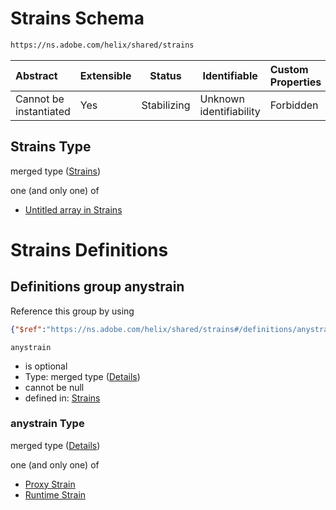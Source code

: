 # Strains Schema

```txt
https://ns.adobe.com/helix/shared/strains
```




| Abstract               | Extensible | Status      | Identifiable            | Custom Properties | Additional Properties | Access Restrictions | Defined In                                                        |
| :--------------------- | ---------- | ----------- | ----------------------- | :---------------- | --------------------- | ------------------- | ----------------------------------------------------------------- |
| Cannot be instantiated | Yes        | Stabilizing | Unknown identifiability | Forbidden         | Allowed               | none                | [strains.schema.json](strains.schema.json "open original schema") |

## Strains Type

merged type ([Strains](strains.md))

one (and only one) of

-   [Untitled array in Strains](strains-oneof-0.md "check type definition")

# Strains Definitions

## Definitions group anystrain

Reference this group by using

```json
{"$ref":"https://ns.adobe.com/helix/shared/strains#/definitions/anystrain"}
```




`anystrain`

-   is optional
-   Type: merged type ([Details](strains-definitions-anystrain.md))
-   cannot be null
-   defined in: [Strains](strains-definitions-anystrain.md "https&#x3A;//ns.adobe.com/helix/shared/strains#/definitions/anystrain")

### anystrain Type

merged type ([Details](strains-definitions-anystrain.md))

one (and only one) of

-   [Proxy Strain](strains-definitions-anystrain-oneof-proxy-strain.md "check type definition")
-   [Runtime Strain](strains-definitions-anystrain-oneof-runtime-strain.md "check type definition")
